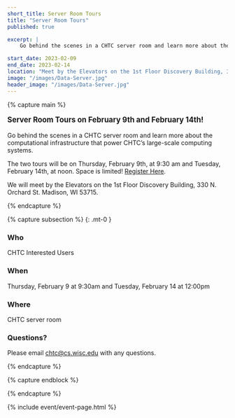 ```yaml
---
short_title: Server Room Tours
title: "Server Room Tours"
published: true

excerpt: |
    Go behind the scenes in a CHTC server room and learn more about the computational infrastructure that powers CHTC’s large-scale computing systems!

start_date: 2023-02-09
end_date: 2023-02-14
location: "Meet by the Elevators on the 1st Floor Discovery Building, 330 N. Orchard St. Madison, WI 53715"
image: "/images/Data-Server.jpg"
header_image: "/images/Data-Server.jpg"
---
```


{% capture main %}

<p style="font-size: larger; font-weight: bold;">Server Room Tours on February 9th and February 14th!</p>

Go behind the scenes in a CHTC server room and learn more about the computational infrastructure that power CHTC’s large-scale computing systems.

The two tours will be on Thursday, February 9th, at 9:30 am and Tuesday, February 14th, at noon. Space is limited! [Register Here](https://docs.google.com/forms/d/e/1FAIpQLSekE0AjdIDpQ3-mMVzYEhCcS7P7mRe6ir1s_Zi0bh9Wtcog9w/viewform). 

We will meet by the Elevators on the 1st Floor Discovery Building, 330 N. Orchard St. Madison, WI 53715.

{% endcapture %}


{% capture subsection %}
{: .mt-0 }
### Who

CHTC Interested Users

### When

Thursday, February 9 at 9:30am and Tuesday, February 14 at 12:00pm

### Where

CHTC server room

### Questions?

Please email <chtc@cs.wisc.edu> with any questions.

{% endcapture %}

{% capture endblock %}


{% endcapture %}

{% include event/event-page.html %}
